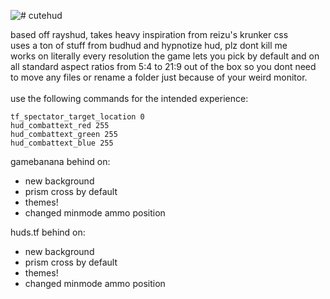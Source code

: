 ![# cutehud](https://raw.githubusercontent.com/quickkennedy/cutehud/main/logo.png)

 
based off rayshud, takes heavy inspiration from reizu's krunker css <br>
uses a ton of stuff from budhud and hypnotize hud, plz dont kill me <br>
works on literally every resolution the game lets you pick by default and on all standard aspect ratios from 5:4 to 21:9 out of the box so you dont need to move any files or rename a folder just because of your weird monitor.<br><br>
use the following commands for the intended experience:<br>
```
tf_spectator_target_location 0
hud_combattext_red 255
hud_combattext_green 255
hud_combattext_blue 255
```

gamebanana behind on:
- new background
- prism cross by default
- themes!
- changed minmode ammo position

huds.tf behind on:
- new background
- prism cross by default
- themes!
- changed minmode ammo position